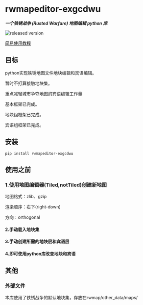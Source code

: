 # rwmapeditor-exgcdwu

___一个铁锈战争 (Rusted Warfare) 地图编辑 python 库___

![released version](https://img.shields.io/pypi/v/rwmapeditor-exgcdwu.svg)

[简易使用教程](https://github.com/exgcdwu/Rusted-Warfare-map-editor-for-city-occupation-play-/tutorials.md)

## 目标

python实现铁锈地图文件地块编辑和宾语编辑。

暂时不打算接触地块集。

重点减轻城市争夺地图的宾语编辑工作量

基本框架已完成。

地块组框架已完成。

宾语组框架已完成。

## 安装

```console
pip install rwmapeditor-exgcdwu
```

## 使用之前

### 1.使用地图编辑器(Tiled,notTiled)创建新地图

地图格式：zlib、gzip

渲染顺序：右下(right-down)

方向：orthogonal

#### 2.手动载入地块集

#### 3.手动创建所需的地块层和宾语层

#### 4.即可使用python库改变地块和宾语

## 其他

### 外部文件

本库使用了铁锈战争的默认地块集，存放在rwmap/other_data/maps/

